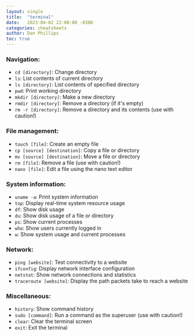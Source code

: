 ```yaml
---
layout: single
title:  "terminal"
date:   2023-04-02 22:00:00 -0300
categories: cheatsheets
author: Dan Phillips
toc: true
---
```


### Navigation:
- `cd [directory]`: Change directory
- `ls`: List contents of current directory
- `ls [directory]`: List contents of specified directory
- `pwd`: Print working directory
- `mkdir [directory]`: Make a new directory
- `rmdir [directory]`: Remove a directory (if it's empty)
- `rm -r [directory]`: Remove a directory and its contents (use with caution!)

### File management:
- `touch [file]`: Create an empty file
- `cp [source] [destination]`: Copy a file or directory
- `mv [source] [destination]`: Move a file or directory
- `rm [file]`: Remove a file (use with caution!)
- `nano [file]`: Edit a file using the nano text editor

### System information:
- `uname -a`: Print system information
- `top`: Display real-time system resource usage
- `df`: Show disk usage
- `du`: Show disk usage of a file or directory
- `ps`: Show current processes
- `who`: Show users currently logged in
- `w`: Show system usage and current processes

### Network:
- `ping [website]`: Test connectivity to a website
- `ifconfig`: Display network interface configuration
- `netstat`: Show network connections and statistics
- `traceroute [website]`: Display the path packets take to reach a website

### Miscellaneous:
- `history`: Show command history
- `sudo [command]`: Run a command as the superuser (use with caution!)
- `clear`: Clear the terminal screen
- `exit`: Exit the terminal

